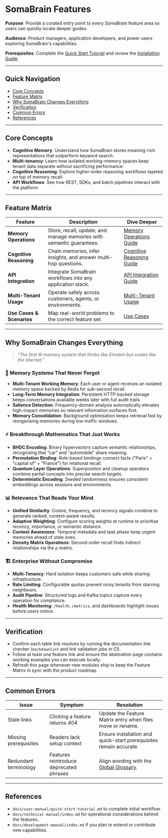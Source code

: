 # SomaBrain Features

**Purpose**: Provide a curated entry point to every SomaBrain feature area so users can quickly locate deeper guides.

**Audience**: Product managers, application developers, and power users exploring SomaBrain's capabilities.

**Prerequisites**: Complete the [Quick Start Tutorial](../quick-start-tutorial.md) and review the [Installation Guide](../installation.md).

---

## Quick Navigation
- [Core Concepts](#core-concepts)
- [Feature Matrix](#feature-matrix)
- [Why SomaBrain Changes Everything](#why-somabrain-changes-everything)
- [Verification](#verification)
- [Common Errors](#common-errors)
- [References](#references)

---

## Core Concepts

- **Cognitive Memory**: Understand how SomaBrain stores meaning-rich representations that outperform keyword search.
- **Multi-tenancy**: Learn how isolated working-memory spaces keep tenant data separate without sacrificing performance.
- **Cognitive Reasoning**: Explore higher-order reasoning workflows layered on top of memory recall.
- **API Workflows**: See how REST, SDKs, and batch pipelines interact with the platform.

---

## Feature Matrix

| Feature | Description | Dive Deeper |
|---------|-------------|-------------|
| **Memory Operations** | Store, recall, update, and manage memories with semantic guarantees. | [Memory Operations Guide](memory-operations.md) |
| **Cognitive Reasoning** | Chain memories, infer insights, and answer multi-hop questions. | [Cognitive Reasoning Guide](cognitive-reasoning.md) |
| **API Integration** | Integrate SomaBrain workflows into any application stack. | [API Integration Guide](api-integration.md) |
| **Multi-Tenant Usage** | Operate safely across customers, agents, or environments. | [Multi-Tenant Usage](multi-tenant-usage.md) |
| **Use Cases & Scenarios** | Map real-world problems to the correct feature set. | [Use Cases](use-cases.md) |

---

## Why SomaBrain Changes Everything
> *"The first AI memory system that thinks like Einstein but scales like the internet."*

### 🧠 Memory Systems That Never Forget
- **Multi-Tenant Working Memory**: Each user or agent receives an isolated memory space backed by Redis for sub-second recall.
- **Long-Term Memory Integration**: Persistent HTTP-backed storage keeps conversations available weeks later with full audit trails.
- **Salience Detection**: Frequency-domain analysis automatically elevates high-impact memories so relevant information surfaces first.
- **Memory Consolidation**: Background optimisation keeps retrieval fast by reorganising memories during low-traffic windows.

### ⚡ Breakthrough Mathematics That Just Works
- **BHDC Encoding**: Binary hypervectors capture semantic relationships, recognising that “car” and “automobile” share meaning.
- **Permutation Binding**: Role-based bindings connect facts ("Paris" + "capital of" + "France") for relational recall.
- **Quantum Layer Operations**: Superposition and cleanup operators combine partial concepts into precise search targets.
- **Deterministic Encoding**: Seeded randomness ensures consistent embeddings across sessions and environments.

### 📊 Relevance That Reads Your Mind
- **Unified Similarity**: Cosine, frequency, and recency signals combine to generate ranked, context-aware results.
- **Adaptive Weighting**: Configure scoring weights at runtime to prioritise recency, importance, or semantic distance.
- **Context Awareness**: Temporal metadata and task phase keep urgent memories ahead of stale ones.
- **Density Matrix Operations**: Second-order recall finds indirect relationships via the ρ matrix.

### 🏗️ Enterprise Without Compromise
- **Multi-Tenancy**: Hard isolation keeps customers safe while sharing infrastructure.
- **Rate Limiting**: Configurable quotas prevent noisy tenants from starving neighbours.
- **Audit Pipeline**: Structured logs and Kafka topics capture every operation for compliance.
- **Health Monitoring**: `/health`, `/metrics`, and dashboards highlight issues before users notice.

---

## Verification
- Confirm each table link resolves by running the documentation link checker (`markdownlint` and link validation jobs in CI).
- Follow at least one feature link and ensure the destination page contains working examples you can execute locally.
- Refresh this page whenever new modules ship to keep the Feature Matrix in sync with the product roadmap.

---

## Common Errors

| Issue | Symptom | Resolution |
|-------|---------|------------|
| Stale links | Clicking a feature returns 404 | Update the Feature Matrix entry when files move or rename. |
| Missing prerequisites | Readers lack setup context | Ensure installation and quick-start prerequisites remain accurate. |
| Redundant terminology | Features reintroduce deprecated phrases | Align wording with the [Global Glossary](../../glossary.md). |

---

## References
- `docs/user-manual/quick-start-tutorial.md` to complete initial workflow.
- `docs/technical-manual/index.md` for operational considerations behind the features.
- `docs/development-manual/index.md` if you plan to extend or contribute new capabilities.
